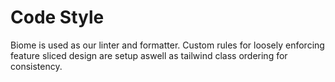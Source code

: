 # Code Style

Biome is used as our linter and formatter. Custom rules for loosely enforcing feature sliced design are setup aswell as tailwind class ordering for consistency.